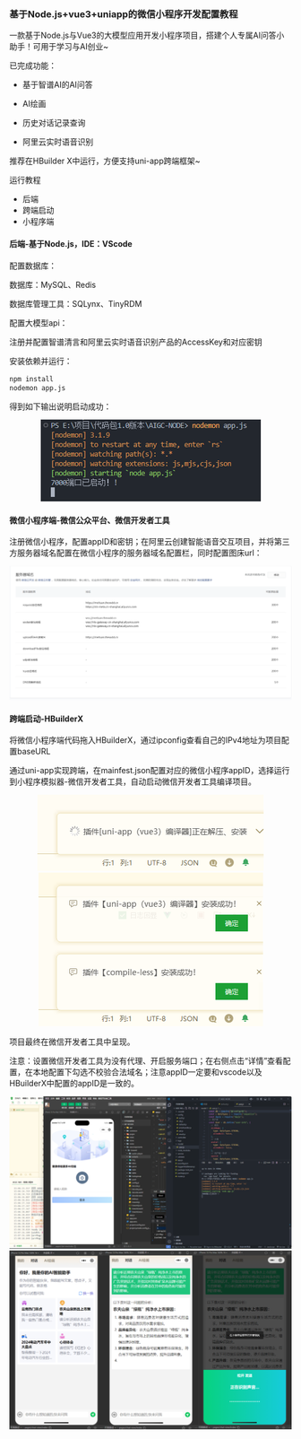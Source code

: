 ### 基于Node.js+vue3+uniapp的微信小程序开发配置教程



一款基于Node.js与Vue3的大模型应用开发小程序项目，搭建个人专属AI问答小助手！可用于学习与AI创业~



已完成功能：

- 基于智谱AI的AI问答

- AI绘画

- 历史对话记录查询

- 阿里云实时语音识别

  

推荐在HBuilder X中运行，方便支持uni-app跨端框架~



运行教程

- 后端
- 跨端启动
- 小程序端



#### 后端-基于Node.js，IDE：VScode

配置数据库：

数据库：MySQL、Redis

数据库管理工具：SQLynx、TinyRDM



配置大模型api：

注册并配置智谱清言和阿里云实时语音识别产品的AccessKey和对应密钥



安装依赖并运行：

```bash
npm install 
nodemon app.js
```

得到如下输出说明启动成功：

<div align="center">
    <img src="pics/01.png">
</div>






#### 微信小程序端-微信公众平台、微信开发者工具

注册微信小程序，配置appID和密钥；在阿里云创建智能语音交互项目，并将第三方服务器域名配置在微信小程序的服务器域名配置栏，同时配置图床url：

<div align="center">
    <img src="pics/02.png">
</div>




#### 跨端启动-HBuilderX

将微信小程序端代码拖入HBuilderX，通过ipconfig查看自己的IPv4地址为项目配置baseURL

通过uni-app实现跨端，在mainfest.json配置对应的微信小程序appID，选择运行到小程序模拟器-微信开发者工具，自动启动微信开发者工具编译项目。

<div align="center">
    <img src="pics/03.png">
</div>



<div align="center">
    <img src="pics/04.png">
</div>




项目最终在微信开发者工具中呈现。

注意：设置微信开发者工具为没有代理、开启服务端口；在右侧点击“详情”查看配置，在本地配置下勾选不校验合法域名；注意appID一定要和vscode以及HBuilderX中配置的appID是一致的。



<div align="center">
    <img src="pics/05.png">
</div>





<div align="center">
    <img src="pics/06.png">
</div>





